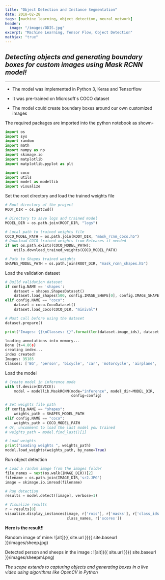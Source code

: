 ```yaml
---
title: "Object Detection and Instance Segmentation"
date: 2018-02-28
tags: [machine learning, object detection, neural network]
header:
  image: "/images/ODIS.jpg"
excerpt: "Machine Learning, Tensor Flow, Object Detection"
mathjax: "true"
---
```


## *Detecting objects and generating boundary boxes for custom images using Mask RCNN model!*
---
* The model was implemented in Python 3, Keras and Tensorflow
+ It was pre-trained on Microsoft's COCO dataset 
* The model could create boundary boxes around our own customized images

The required packages are imported into the python notebook as shown-
```python
import os
import sys
import random
import math
import numpy as np
import skimage.io
import matplotlib
import matplotlib.pyplot as plt

import coco
import utils
import model as modellib
import visualize
```

Set the root directory and load the trained weights file

```python
# Root directory of the project
ROOT_DIR = os.getcwd()

# Directory to save logs and trained model
MODEL_DIR = os.path.join(ROOT_DIR, "logs")

# Local path to trained weights file
COCO_MODEL_PATH = os.path.join(ROOT_DIR, "mask_rcnn_coco.h5")
# Download COCO trained weights from Releases if needed
if not os.path.exists(COCO_MODEL_PATH):
    utils.download_trained_weights(COCO_MODEL_PATH)

# Path to Shapes trained weights
SHAPES_MODEL_PATH = os.path.join(ROOT_DIR, "mask_rcnn_shapes.h5")
```

Load the validation dataset
```python
# Build validation dataset
if config.NAME == 'shapes':
    dataset = shapes.ShapesDataset()
    dataset.load_shapes(500, config.IMAGE_SHAPE[0], config.IMAGE_SHAPE[1])
elif config.NAME == "coco":
    dataset = coco.CocoDataset()
    dataset.load_coco(COCO_DIR, "minival")

# Must call before using the dataset
dataset.prepare()

print("Images: {}\nClasses: {}".format(len(dataset.image_ids), dataset.class_names))

loading annotations into memory...
Done (t=4.86s)
creating index...
index created!
Images: 35185
Classes: ['BG', 'person', 'bicycle', 'car', 'motorcycle', 'airplane', 'bus', 'train', 'truck', 'boat', 'traffic light', 'fire hydrant', 'stop sign', 'parking meter', 'bench', 'bird', 'cat', 'dog', 'horse', 'sheep', 'cow', 'elephant', 'bear', 'zebra', 'giraffe', 'backpack', 'umbrella', 'handbag', 'tie', 'suitcase', 'frisbee', 'skis', 'snowboard', 'sports ball', 'kite', 'baseball bat', 'baseball glove', 'skateboard', 'surfboard', 'tennis racket', 'bottle', 'wine glass', 'cup', 'fork', 'knife', 'spoon', 'bowl', 'banana', 'apple', 'sandwich', 'orange', 'broccoli', 'carrot', 'hot dog', 'pizza', 'donut', 'cake', 'chair', 'couch', 'potted plant', 'bed', 'dining table', 'toilet', 'tv', 'laptop', 'mouse', 'remote', 'keyboard', 'cell phone', 'microwave', 'oven', 'toaster', 'sink', 'refrigerator', 'book', 'clock', 'vase', 'scissors', 'teddy bear', 'hair drier', 'toothbrush']

```

Load the model
```python
# Create model in inference mode
with tf.device(DEVICE):
    model = modellib.MaskRCNN(mode="inference", model_dir=MODEL_DIR,
                              config=config)

# Set weights file path
if config.NAME == "shapes":
    weights_path = SHAPES_MODEL_PATH
elif config.NAME == "coco":
    weights_path = COCO_MODEL_PATH
# Or, uncomment to load the last model you trained
# weights_path = model.find_last()[1]

# Load weights
print("Loading weights ", weights_path)
model.load_weights(weights_path, by_name=True)
```
Run object detection

```python
# Load a random image from the images folder
file_names = next(os.walk(IMAGE_DIR))[2]
filename = os.path.join(IMAGE_DIR,'sr2.JPG')
image = skimage.io.imread(filename)

# Run detection
results = model.detect([image], verbose=1)

# Visualize results
r = results[0]
visualize.display_instances(image, r['rois'], r['masks'], r['class_ids'], 
                            class_names, r['scores'])
```
**Here is the result!!**

Random image of mine:
![alt]({{ site.url }}{{ site.baseurl }}/images/sheep.jpg)

Detected person and sheeps in the image :
![alt]({{ site.url }}{{ site.baseurl }}/images/sheepml.png)


*The scope extends to capturing objects and generating boxes in a live video using algorithms like OpenCV in Python* 

